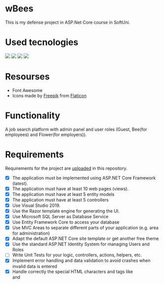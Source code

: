 # wBees 
This is my defense project in ASP.Net Core course in SoftUni.

# Used tecnologies
<img src="https://img.shields.io/badge/c%23%20-%23239120.svg?&style=for-the-badge&logo=c-sharp&logoColor=white"/> <img src="https://img.shields.io/badge/html5%20-%23E34F26.svg?&style=for-the-badge&logo=html5&logoColor=white"/>
<img src="https://img.shields.io/badge/css3%20-%231572B6.svg?&style=for-the-badge&logo=css3&logoColor=white"/>
<img src="https://img.shields.io/badge/bootstrap%20-%23563D7C.svg?&style=for-the-badge&logo=bootstrap&logoColor=white"/>

# Resourses
* Font Awesome <br>
* Icons made by [Freepik](https://www.flaticon.com/authors/freepik) from [Flaticon](https://www.flaticon.com/)

# Functionality
A job search platform with admin panel and user roles (Guest, Bee(for employees) and Flower(for employers)).

# Requirements
Requirements for the project are [uploaded](https://github.com/TsvetiZlateva/wBees/blob/master/CSharp-ASP-NET-Core-Course-Introduction-Project-Assignment-Date-1.docx) in this repository.
- [x] The application must be implemented using ASP.NET Core Framework (latest).
- [x] The application must have at least 10 web pages (views).
- [x]	The application must have at least 5 entity models
- [x]	The application must have at least 5 controllers
- [x] Use Visual Studio 2019.
- [x]	Use the Razor template engine for generating the UI.
- [x] Use Microsoft SQL Server as Database Service
- [x] Use Entity Framework Core to access your database
- [x]	Use MVC Areas to separate different parts of your application (e.g. area for administration)
- [x]	Adapt the default ASP.NET Core site template or get another free theme
- [x]	Use the standard ASP.NET Identity System for managing Users and Roles
- [ ]	Write Unit Tests for your logic, controllers, actions, helpers, etc.
- [x] Implement error handling and data validation to avoid crashes when invalid data is entered
- [x]	Handle correctly the special HTML characters and tags like <br /> and <script> (escape special characters)
- [x] Use Dependency Injection
- [x] Prevent from security vulnerabilities like SQL Injection, XSS, CSRF, parameter tampering, etc.
- [x] Use a source control system by choice, e.g. GitHub.
...

## License
[![GitHub license](https://img.shields.io/github/license/Naereen/StrapDown.js.svg)](https://github.com/Naereen/StrapDown.js/blob/master/LICENSE)
[MIT](https://choosealicense.com/licenses/mit/)










